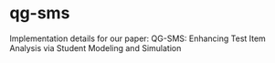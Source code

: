 # qg-sms
Implementation details for our paper: QG-SMS: Enhancing Test Item Analysis via Student Modeling and Simulation
